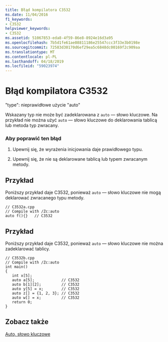 ```yaml
---
title: Błąd kompilatora C3532
ms.date: 11/04/2016
f1_keywords:
- C3532
helpviewer_keywords:
- C3532
ms.assetid: 51067853-eda8-4f59-86e8-8924e16d3a95
ms.openlocfilehash: 7b5d1fe61ae08811186e25547ccc3f33e3b0198e
ms.sourcegitcommit: 72583d30170d6ef29ea5c6848dc00169f2c909aa
ms.translationtype: MT
ms.contentlocale: pl-PL
ms.lasthandoff: 04/18/2019
ms.locfileid: "59023974"
---
```

# <a name="compiler-error-c3532"></a>Błąd kompilatora C3532

"type": nieprawidłowe użycie "auto"

Wskazany typ nie może być zadeklarowana z `auto` — słowo kluczowe. Na przykład nie można użyć `auto` — słowo kluczowe do deklarowania tablicą lub metoda typ zwracany.

### <a name="to-correct-this-error"></a>Aby poprawić ten błąd

1. Upewnij się, że wyrażenia inicjowania daje prawidłowego typu.

1. Upewnij się, że nie są deklarowane tablicą lub typem zwracanym metody.

## <a name="example"></a>Przykład

Poniższy przykład daje C3532, ponieważ `auto` — słowo kluczowe nie mogą deklarować zwracanego typu metody.

```
// C3532a.cpp
// Compile with /Zc:auto
auto f(){}   // C3532
```

## <a name="example"></a>Przykład

Poniższy przykład daje C3532, ponieważ `auto` — słowo kluczowe nie można zadeklarować tablicy.

```
// C3532b.cpp
// Compile with /Zc:auto
int main()
{
   int x[5];
   auto a[5];            // C3532
   auto b[1][2];         // C3532
   auto y[5] = x;        // C3532
   auto z[] = {1, 2, 3}; // C3532
   auto w[] = x;         // C3532
   return 0;
}
```

## <a name="see-also"></a>Zobacz także

[Auto, słowo kluczowe](../../cpp/auto-keyword.md)
